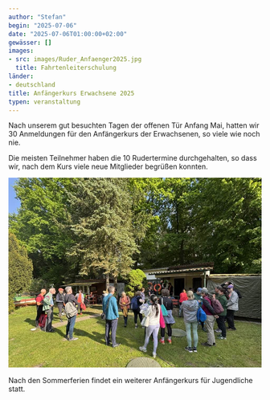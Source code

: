 ```yaml
---
author: "Stefan"
begin: "2025-07-06"
date: "2025-07-06T01:00:00+02:00"
gewässer: []
images:
- src: images/Ruder_Anfaenger2025.jpg
  title: Fahrtenleiterschulung
länder: 
- deutschland
title: Anfängerkurs Erwachsene 2025
typen: veranstaltung
---
```


Nach unserem gut besuchten Tagen der offenen Tür Anfang Mai, hatten wir 30 Anmeldungen für den Anfängerkurs der Erwachsenen, so viele wie noch nie.

Die meisten Teilnehmer haben die 10 Rudertermine durchgehalten, so dass wir, nach dem Kurs viele neue Mitglieder begrüßen konnten.

![Anfänger beim ersten Termin](images/Ruder_Anfaenger2025.jpg)


Nach den Sommerferien findet ein weiterer Anfängerkurs für Jugendliche statt.
